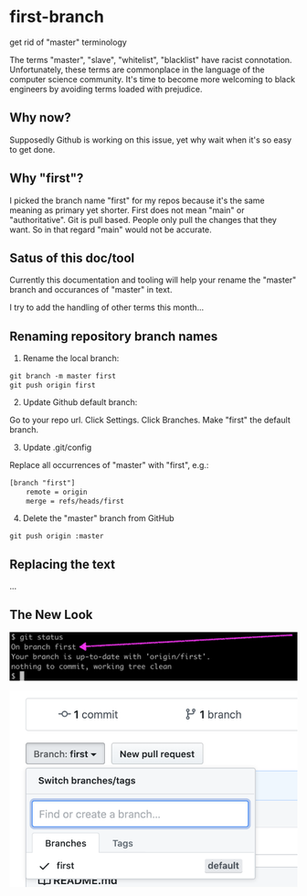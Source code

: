 # first-branch

get rid of "master" terminology

The terms "master", "slave", "whitelist", "blacklist" have racist connotation. Unfortunately, these terms are commonplace in the language of the computer science community. It's time to become more welcoming to black engineers by avoiding terms loaded with prejudice.


## Why now?

Supposedly Github is working on this issue, yet why wait when it's so easy to get done.

## Why "first"?

I picked the branch name "first" for my repos because it's the same meaning as primary yet shorter. First does not mean "main" or "authoritative". Git is pull based. People only pull the changes that they want. So in that regard "main" would not be accurate.


## Satus of this doc/tool

Currently this documentation and tooling will help your rename the "master" branch and occurances of "master" in text.

I try to add the handling of other terms this month...


## Renaming repository branch names

1. Rename the local branch:

```
git branch -m master first
git push origin first
```

2. Update Github default branch:

Go to your repo url. Click Settings. Click Branches. Make "first" the default branch.


3. Update .git/config

Replace all occurrences of "master" with "first", e.g.:
```
[branch "first"]
    remote = origin
    merge = refs/heads/first
```

4. Delete the "master" branch from GitHub

```
git push origin :master
```


## Replacing the text

...


## The New Look

![git-status](https://github.com/alevchuk/first-branch/blob/first/img/git-status.png)

![github-branch](https://github.com/alevchuk/first-branch/blob/first/img/github-branch.png)
